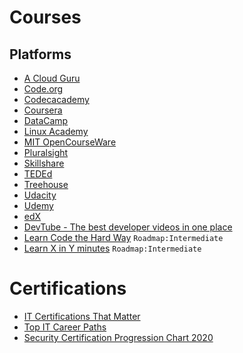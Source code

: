 # Courses

## Platforms

- [A Cloud Guru](https://acloud.guru/)
- [Code.org](https://code.org/)
- [Codecacademy](https://www.codecademy.com/)
- [Coursera](https://www.coursera.org/)
- [DataCamp](https://www.datacamp.com/)
- [Linux Academy](https://linuxacademy.com/)
- [MIT OpenCourseWare](https://ocw.mit.edu/index.htm)
- [Pluralsight](https://www.pluralsight.com/)
- [Skillshare](https://www.skillshare.com/)
- [TEDEd](https://ed.ted.com/)
- [Treehouse](https://teamtreehouse.com/)
- [Udacity](https://www.udacity.com/)
- [Udemy](https://www.udemy.com/)
- [edX](https://www.edx.org/)
- [DevTube - The best developer videos in one place](https://dev.tube/)
- [Learn Code the Hard Way](https://learncodethehardway.org/) `Roadmap:Intermediate`
- [Learn X in Y minutes](https://learnxinyminutes.com/) `Roadmap:Intermediate`

# Certifications

- [IT Certifications That Matter](https://www.pcworld.com/article/209227/it_certifications_that_matter_for_helpdesk_tech_support_pros.html)
- [Top IT Career Paths](https://www.comptia.org/content/it-careers-path-roadmap)
- [Security Certification Progression Chart 2020](https://www.reddit.com/r/cybersecurity/comments/e23ffz/security_certification_progression_chart_2020/)
